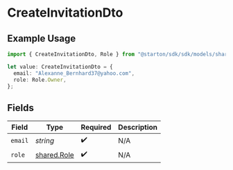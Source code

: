 # CreateInvitationDto

## Example Usage

```typescript
import { CreateInvitationDto, Role } from "@starton/sdk/sdk/models/shared";

let value: CreateInvitationDto = {
  email: "Alexanne_Bernhard37@yahoo.com",
  role: Role.Owner,
};
```

## Fields

| Field                                             | Type                                              | Required                                          | Description                                       |
| ------------------------------------------------- | ------------------------------------------------- | ------------------------------------------------- | ------------------------------------------------- |
| `email`                                           | *string*                                          | :heavy_check_mark:                                | N/A                                               |
| `role`                                            | [shared.Role](../../../sdk/models/shared/role.md) | :heavy_check_mark:                                | N/A                                               |
